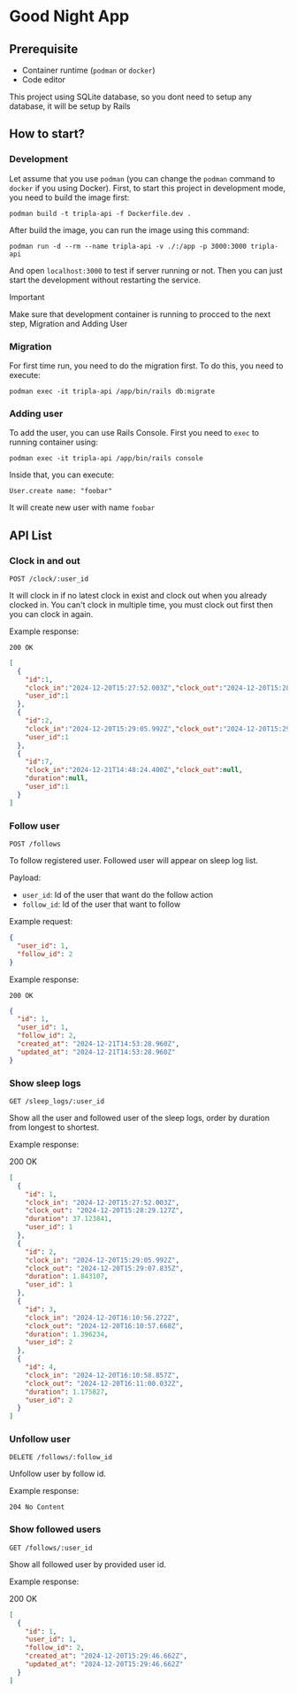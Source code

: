 # Good Night App

## Prerequisite

- Container runtime (`podman` or `docker`)
- Code editor

This project using SQLite database, so you dont need to setup any database, it will be setup by Rails

## How to start?

### Development

Let assume that you use `podman` (you can change the `podman` command to `docker` if you using Docker). First, to start this project in development mode, you need to build the image first:

```shell
podman build -t tripla-api -f Dockerfile.dev .
```

After build the image, you can run the image using this command:

```shell
podman run -d --rm --name tripla-api -v ./:/app -p 3000:3000 tripla-api
```

And open `localhost:3000` to test if server running or not. Then you can just start the development without restarting the service.

> [!IMPORTANT]  
> Make sure that development container is running to procced to the next step, Migration and Adding User

### Migration

For first time run, you need to do the migration first. To do this, you need to execute:

```shell
podman exec -it tripla-api /app/bin/rails db:migrate
```

### Adding user

To add the user, you can use Rails Console. First you need to `exec` to running container using:

```shell
podman exec -it tripla-api /app/bin/rails console
```

Inside that, you can execute:

```rails
User.create name: "foobar"
```

It will create new user with name `foobar`

## API List

### Clock in and out

`POST /clock/:user_id`

It will clock in if no latest clock in exist and clock out when you already clocked in.
You can't clock in multiple time, you must clock out first then you can clock in again.

Example response:

`200 OK`

```json
[
  {
    "id":1,
    "clock_in":"2024-12-20T15:27:52.003Z","clock_out":"2024-12-20T15:28:29.127Z","duration":37.123841,
    "user_id":1
  },
  {
    "id":2,
    "clock_in":"2024-12-20T15:29:05.992Z","clock_out":"2024-12-20T15:29:07.835Z","duration":1.843107,
    "user_id":1
  },
  {
    "id":7,
    "clock_in":"2024-12-21T14:48:24.400Z","clock_out":null,
    "duration":null,
    "user_id":1
  }
]
```

### Follow user

`POST /follows`

To follow registered user. Followed user will appear on sleep log list.

Payload:

- `user_id`: Id of the user that want do the follow action
- `follow_id`: Id of the user that want to follow

Example request:

```json
{
  "user_id": 1,
  "follow_id": 2
}
```

Example response:

`200 OK`

```json
{
  "id": 1,
  "user_id": 1,
  "follow_id": 2,
  "created_at": "2024-12-21T14:53:28.960Z",
  "updated_at": "2024-12-21T14:53:28.960Z"
}
```

### Show sleep logs

`GET /sleep_logs/:user_id`

Show all the user and followed user of the sleep logs, order by duration from longest to shortest.

Example response:

200 OK

```json
[
  {
    "id": 1,
    "clock_in": "2024-12-20T15:27:52.003Z",
    "clock_out": "2024-12-20T15:28:29.127Z",
    "duration": 37.123841,
    "user_id": 1
  },
  {
    "id": 2,
    "clock_in": "2024-12-20T15:29:05.992Z",
    "clock_out": "2024-12-20T15:29:07.835Z",
    "duration": 1.843107,
    "user_id": 1
  },
  {
    "id": 3,
    "clock_in": "2024-12-20T16:10:56.272Z",
    "clock_out": "2024-12-20T16:10:57.668Z",
    "duration": 1.396234,
    "user_id": 2
  },
  {
    "id": 4,
    "clock_in": "2024-12-20T16:10:58.857Z",
    "clock_out": "2024-12-20T16:11:00.032Z",
    "duration": 1.175827,
    "user_id": 2
  }
]
```

### Unfollow user

`DELETE /follows/:follow_id`

Unfollow user by follow id.

Example response:

`204 No Content`

### Show followed users

`GET /follows/:user_id`

Show all followed user by provided user id.

Example response:

200 OK

```json
[
  {
    "id": 1,
    "user_id": 1,
    "follow_id": 2,
    "created_at": "2024-12-20T15:29:46.662Z",
    "updated_at": "2024-12-20T15:29:46.662Z"
  }
]
```
